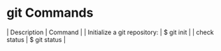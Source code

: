 # git Commands #

| Description | Command |
| Initialize a git repository: | $ git init |
| check status |   $ git status |
  
